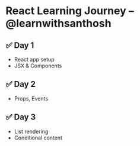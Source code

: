 # React Learning Journey – @learnwithsanthosh

## ✅ Day 1

- React app setup
- JSX & Components

## ✅ Day 2

- Props, Events

## ✅ Day 3

- List rendering
- Conditional content
